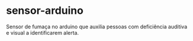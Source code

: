 # sensor-arduino
Sensor de fumaça no arduino que auxilia pessoas com deficiência auditiva e visual a identificarem alerta.
